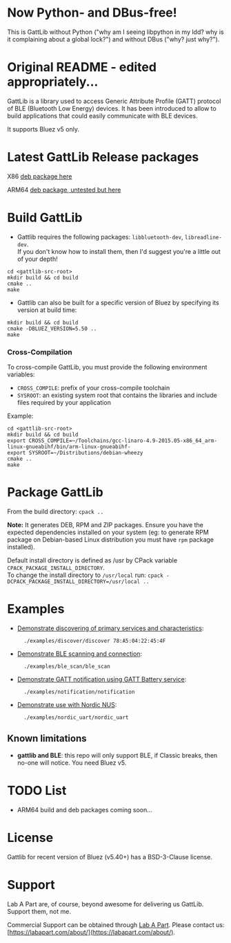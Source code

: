 
Now Python- and DBus-free!
=========================

This is GattLib without Python ("why am I seeing libpython in my ldd? why is it
complaining about a global lock?") and without DBus ("why? just why?").


Original README - edited appropriately...
=========================================

GattLib is a library used to access Generic Attribute Profile (GATT) protocol of BLE (Bluetooth Low Energy) devices.
It has been introduced to allow to build applications that could easily communicate with BLE devices.

It supports Bluez v5 only.

Latest GattLib Release packages
===============================

X86 [deb package here](/gattlib_0.3-dev_x86_64.deb)

ARM64 [deb package, untested but here](/gattlib_0.3-dev_arm64.deb)


Build GattLib
=============

* Gattlib requires the following packages: `libbluetooth-dev`, `libreadline-dev`.  
If you don't know how to install them, then I'd suggest you're a little out of your depth!

```
cd <gattlib-src-root>
mkdir build && cd build
cmake ..
make
```

* Gattlib can also be built for a specific version of Bluez by specifying its version at build time:

```
mkdir build && cd build
cmake -DBLUEZ_VERSION=5.50 ..
make
```


### Cross-Compilation

To cross-compile GattLib, you must provide the following environment variables:

- `CROSS_COMPILE`: prefix of your cross-compile toolchain
- `SYSROOT`: an existing system root that contains the libraries and include files required by your application

Example:

```
cd <gattlib-src-root>
mkdir build && cd build
export CROSS_COMPILE=~/Toolchains/gcc-linaro-4.9-2015.05-x86_64_arm-linux-gnueabihf/bin/arm-linux-gnueabihf-
export SYSROOT=~/Distributions/debian-wheezy
cmake ..
make
```

Package GattLib
===============

From the build directory: `cpack ..`

**Note:** It generates DEB, RPM and ZIP packages. Ensure you have the expected dependencies
 installed on your system (eg: to generate RPM package on Debian-based Linux distribution
  you must have `rpm` package installed).

Default install directory is defined as /usr by CPack variable `CPACK_PACKAGE_INSTALL_DIRECTORY`.  
To change the install directory to `/usr/local` run: `cpack -DCPACK_PACKAGE_INSTALL_DIRECTORY=/usr/local ..`


Examples
========

* [Demonstrate discovering of primary services and characteristics](/examples/discover/discover.c):

        ./examples/discover/discover 78:A5:04:22:45:4F

* [Demonstrate BLE scanning and connection](/examples/ble_scan/ble_scan.c):

        ./examples/ble_scan/ble_scan

* [Demonstrate GATT notification using GATT Battery service](/examples/notification/notification.c):

        ./examples/notification/notification

* [Demonstrate use with Nordic NUS](/examples/nordic_uart/nordic_uart.c):

        ./examples/nordic_uart/nordic_uart



Known limitations
-----------------

* **gattlib and BLE**: this repo will only support BLE, if Classic breaks, then no-one will notice. You need Bluez v5.


TODO List
=========

- ARM64 build and deb packages coming soon...

License
=======

Gattlib for recent version of Bluez (v5.40+) has a BSD-3-Clause license.

Support
=======

Lab A Part are, of course, beyond awesome for delivering us GattLib. Support them, not me.

Commercial Support can be obtained through [Lab A Part](https://labapart.com). Please contact us: [https://labapart.com/about/](https://labapart.com/about/).


